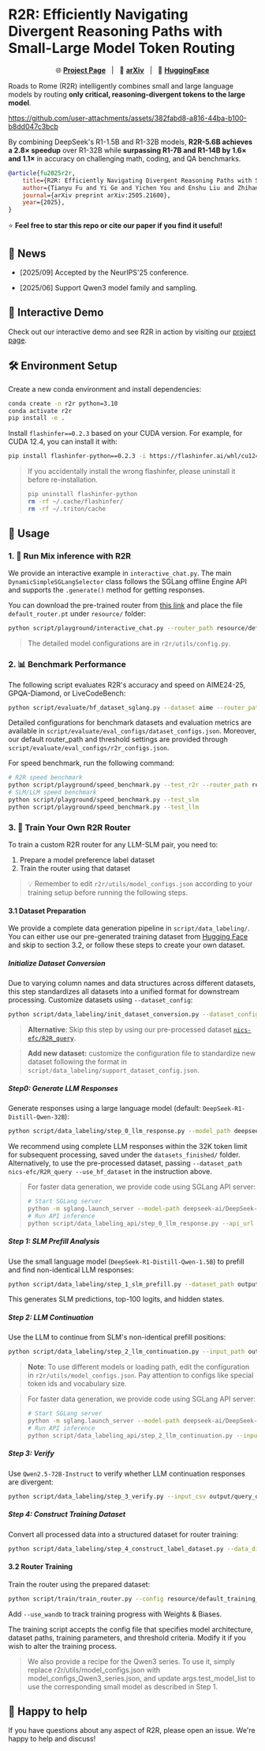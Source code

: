 # R2R: Efficiently Navigating Divergent Reasoning Paths with Small-Large Model Token Routing

<p align="center">
🌐 <a href="https://fuvty.github.io/R2R_Project_Page/"><b>Project Page</b></a>&nbsp&nbsp | &nbsp&nbsp📑 <a href="https://arxiv.org/abs/2505.21600"><b>arXiv</b></a>&nbsp&nbsp | &nbsp&nbsp🤗 <a href="https://huggingface.co/papers/2505.21600"><b>HuggingFace</b></a>
</p>

Roads to Rome (R2R) intelligently combines small and large language models by routing **only critical, reasoning-divergent tokens to the large model**.

https://github.com/user-attachments/assets/382fabd8-a816-44ba-b100-b8dd047c3bcb

By combining DeepSeek's R1-1.5B and R1-32B models, **R2R-5.6B achieves a 2.8× speedup** over R1-32B while **surpassing R1-7B and R1-14B by 1.6× and 1.1×** in accuracy on challenging math, coding, and QA benchmarks.

```bibtex
@article{fu2025r2r,
    title={R2R: Efficiently Navigating Divergent Reasoning Paths with Small-Large Model Token Routing}, 
    author={Tianyu Fu and Yi Ge and Yichen You and Enshu Liu and Zhihang Yuan and Guohao Dai and Shengen Yan and Huazhong Yang and Yu Wang},
    journal={arXiv preprint arXiv:2505.21600},
    year={2025},
}
```

⭐ **Feel free to star this repo or cite our paper if you find it useful!**

## 📰 News

* [2025/09] Accepted by the NeurIPS'25 conference.

* [2025/06] Support Qwen3 model family and sampling.

## 🔗 Interactive Demo

Check out our interactive demo and see R2R in action by visiting our [project page](https://fuvty.github.io/R2R_Project_Page/).


## 🛠️ Environment Setup

Create a new conda environment and install dependencies:

```bash
conda create -n r2r python=3.10
conda activate r2r
pip install -e .
```

Install `flashinfer==0.2.3` based on your CUDA version. For example, for CUDA 12.4, you can install it with:

```bash
pip install flashinfer-python==0.2.3 -i https://flashinfer.ai/whl/cu124/torch2.6/
```

> If you accidentally install the wrong flashinfer, please uninstall it before re-installation.
> ```bash
>pip uninstall flashinfer-python
>rm -rf ~/.cache/flashinfer/
>rm -rf ~/.triton/cache
>```
## 🚀 Usage

### 1. 💬 Run Mix inference with R2R

We provide an interactive example in `interactive_chat.py`. The main `DynamicSimpleSGLangSelector` class follows the SGLang offline Engine API and supports the `.generate()` method for getting responses.

You can download the pre-trained router from [this link](https://huggingface.co/nics-efc/R2R_router/tree/main) and place the file `default_router.pt` under `resource/` folder:

```bash
python script/playground/interactive_chat.py --router_path resource/default_router.pt
```

> The detailed model configurations are in `r2r/utils/config.py`.

### 2. 📊 Benchmark Performance

The following script evaluates R2R's accuracy and speed on AIME24-25, GPQA-Diamond, or LiveCodeBench:

```bash
python script/evaluate/hf_dataset_sglang.py --dataset aime --router_path resource/default_router.pt --use_hybrid
```

Detailed configurations for benchmark datasets and evaluation metrics are available in `script/evaluate/eval_configs/dataset_configs.json`. Moreover, our default router_path and threshold settings are provided through `script/evaluate/eval_configs/r2r_configs.json`.

For speed benchmark, run the following command:
```bash
# R2R speed benchmark
python script/playground/speed_benchmark.py --test_r2r --router_path resource/default_router.pt
# SLM/LLM speed benchmark
python script/playground/speed_benchmark.py --test_slm
python script/playground/speed_benchmark.py --test_llm
```

### 3. 🧪 Train Your Own R2R Router

To train a custom R2R router for any LLM-SLM pair, you need to:
1. Prepare a model preference label dataset
2. Train the router using that dataset

> 💡 Remember to edit `r2r/utils/model_configs.json` according to your training setup before running the following steps.

#### 3.1 Dataset Preparation

We provide a complete data generation pipeline in `script/data_labeling/`. You can either use our pre-generated training dataset from [Hugging Face](https://huggingface.co/datasets/nics-efc/R2R_Router_Training/tree/main) and skip to section 3.2, or follow these steps to create your own dataset.

##### Initialize Dataset Conversion

Due to varying column names and data structures across different datasets, 
this step standardizes all datasets into a unified format for downstream 
processing. Customize datasets using `--dataset_config`:

```bash
python script/data_labeling/init_dataset_conversion.py --dataset_config aime,gpqa_extended,Bespoke-Stratos-17k-Code,Bespoke-Stratos-17k-QA --output_dir output/query_dataset
```

> **Alternative**: Skip this step by using our pre-processed dataset [`nics-efc/R2R_query`](https://huggingface.co/datasets/nics-efc/R2R_query/tree/main).

> **Add new dataset:** customize the configuration file to standardize new dataset following the format in `script/data_labeling/support_dataset_config.json`.

##### Step0: Generate LLM Responses

Generate responses using a large language model (default: `DeepSeek-R1-Distill-Qwen-32B`):

```bash
python script/data_labeling/step_0_llm_response.py --model_path deepseek-ai/DeepSeek-R1-Distill-Qwen-32B --dataset_path output/query_dataset --output_dir output/query_dataset/LLM_response --tp_size 2
```
We recommend using complete LLM responses within the 32K token limit for subsequent processing, saved under the `datasets_finished/` folder. Alternatively, to use the pre-processed dataset, passing `--dataset_path nics-efc/R2R_query --use_hf_dataset` in the instruction above.

> For faster data generation, we provide code using SGLang API server:
> ```bash
> # Start SGLang server
> python -m sglang.launch_server --model-path deepseek-ai/DeepSeek-R1-Distill-Qwen-32B --tp 2
> # Run API inference
> python script/data_labeling_api/step_0_llm_response.py --api_url http://localhost:30000/v1 --model_path deepseek-ai/DeepSeek-R1-Distill-Qwen-32B --dataset_path output/query_dataset --output_dir output/query_dataset/LLM_response --max_concurrent_requests 16
> ```


##### Step 1: SLM Prefill Analysis

Use the small language model (`DeepSeek-R1-Distill-Qwen-1.5B`) to prefill and find non-identical LLM responses:

```bash
python script/data_labeling/step_1_slm_prefill.py --dataset_path output/query_dataset/LLM_response/dataset_finished --test_model_list deepseek-ai/DeepSeek-R1-Distill-Qwen-1.5B --output_path output/query_dataset/LLM_response/SLM_prefill
```

This generates SLM predictions, top-100 logits, and hidden states.

##### Step 2: LLM Continuation

Use the LLM to continue from SLM's non-identical prefill positions:

```bash
python script/data_labeling/step_2_llm_continuation.py --input_path output/query_dataset/LLM_response/SLM_prefill/prediction_comparison.csv --output_path output/query_dataset/LLM_response/SLM_prefill/LLM_continuation_verify --tp_size 2
```

> **Note**: To use different models or loading path, edit the configuration in `r2r/utils/model_configs.json`. Pay attention to configs like special token ids and vocabulary size.

> For faster data generation, we provide code using SGLang API server:
> ```bash
> # Start SGLang server
> python -m sglang.launch_server --model-path deepseek-ai/DeepSeek-R1-Distill-Qwen-32B --tp 2 --skip-tokenizer-init --enable-custom-logit-processor
> # Run API inference
> python script/data_labeling_api/step_2_llm_continuation.py --input_path output/query_dataset/LLM_response/SLM_prefill/prediction_comparison.csv --output_path output/query_dataset/LLM_response/SLM_prefill/LLM_continuation_verify --max_concurrent_requests 32
> ```

##### Step 3: Verify

Use `Qwen2.5-72B-Instruct` to verify whether LLM continuation responses are divergent:

```bash
python script/data_labeling/step_3_verify.py --input_csv output/query_dataset/LLM_response/SLM_prefill/LLM_continuation_verify/generation_results_data_all_real_full.csv --output_csv output/query_dataset/LLM_response/SLM_prefill/LLM_continuation_verify/generation_results_data_all_real_full_verify.csv --verify_model Qwen/Qwen2.5-72B-Instruct --tp_size 4
```

##### Step 4: Construct Training Dataset

Convert all processed data into a structured dataset for router training:

```bash
python script/data_labeling/step_4_construct_label_dataset.py --data_dir output/query_dataset/LLM_response/SLM_prefill --csv LLM_continuation_verify/generation_results_data_all_real_full_verify.csv --output_sub_folder LLM_continuation_verify/divergent_label_dataset --divergent_column_name divergent
```

#### 3.2 Router Training

Train the router using the prepared dataset:

```bash
python script/train/train_router.py --config resource/default_training_config.json
```

Add `--use_wandb` to track training progress with Weights & Biases.

The training script accepts the config file that specifies model architecture, dataset paths, training parameters, and threshold criteria. Modify it if you wish to alter the training process.

>We also provide a recipe for the Qwen3 series. To use it, simply replace r2r/utils/model_configs.json with model_configs_Qwen3_series.json, and update args.test_model_list to use the corresponding small model as described in Step 1.

## 🙌 Happy to help

If you have questions about any aspect of R2R, please open an issue. We're happy to help and discuss!
